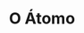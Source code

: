 ---
ref: sol-030-0257
title: O Átomo
author_name: [unknown author]
publisher: [Publicações Europa-América]
year: y1964
origin: Portugal
formats: [book, book-cover]
disciplines: [graphic-design, illustration, typography, lettering]
tags: [Colecção Saber]
layout: artifact
status: complete
published: true
image_count: 
date_added: 2023-06-23
batch: /portoJun
---